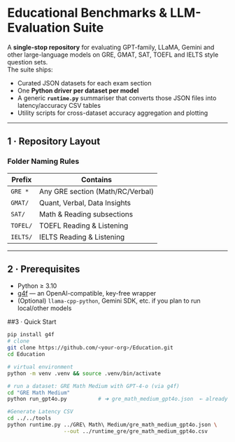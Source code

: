 # Educational Benchmarks & LLM-Evaluation Suite  

A **single-stop repository** for evaluating GPT-family, LLaMA, Gemini and other large-language models on GRE, GMAT, SAT, TOEFL and IELTS style question sets.  
The suite ships:

* Curated JSON datasets for each exam section  
* One **Python driver per dataset per model**   
* A generic **`runtime.py`** summariser that converts those JSON files into latency/accuracy CSV tables  
* Utility scripts for cross-dataset accuracy aggregation and plotting

---

## 1 · Repository Layout

### Folder Naming Rules

| Prefix  | Contains                                |
|---------|-----------------------------------------|
| `GRE *` | Any GRE section (Math/RC/Verbal)        | 
| `GMAT/` | Quant, Verbal, Data Insights            | 
| `SAT/`  | Math & Reading subsections              | 
| `TOFEL/`| TOEFL Reading & Listening               | 
| `IELTS/`| IELTS Reading & Listening               |

---

## 2 · Prerequisites

* Python ≥ 3.10  
* [g4f](https://pypi.org/project/g4f/) — an OpenAI-compatible, key-free wrapper  
* (Optional) `llama-cpp-python`, Gemini SDK, etc. if you plan to run local/other models

##3 · Quick Start
```bash
pip install g4f
# clone
git clone https://github.com/<your-org>/Education.git
cd Education

# virtual environment
python -m venv .venv && source .venv/bin/activate

# run a dataset: GRE Math Medium with GPT-4-o (via g4f)
cd "GRE Math Medium"
python run_gpt4o.py          # ➜ gre_math_medium_gpt4o.json  ← already includes overall accuracy

#Generate Latency CSV
cd ../../tools
python runtime.py ../GRE\ Math\ Medium/gre_math_medium_gpt4o.json \
                  --out ../runtime_gre/gre_math_medium_gpt4o.csv







